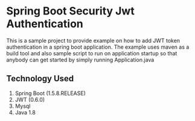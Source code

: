 # Spring Boot Security Jwt Authentication

This is a sample project to provide example on how to add JWT token authentication in a spring boot application.
The example uses maven as a build tool and also sample script to run on application startup so that anybody can get started by simply running Application.java
 
## Technology Used

 1. Spring Boot (1.5.8.RELEASE)
 2.  JWT (0.6.0)
 3.  Mysql
 4. Java 1.8